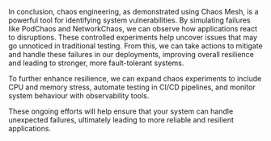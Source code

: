 In conclusion, chaos engineering, as demonstrated using Chaos Mesh, is a powerful tool for identifying system vulnerabilities. By simulating failures like PodChaos and NetworkChaos, we can observe how applications react to disruptions. These controlled experiments help uncover issues that may go unnoticed in traditional testing. From this, we can take actions to mitigate and handle these failures in our deployments, improving overall resilience and leading to stronger, more fault-tolerant systems.

To further enhance resilience, we can expand chaos experiments to include CPU and memory stress, automate testing in CI/CD pipelines, and monitor system behaviour with observability tools.

These ongoing efforts will help ensure that your system can handle unexpected failures, ultimately leading to more reliable and resilient applications.
